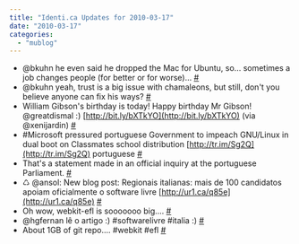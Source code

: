 ```yaml
---
title: "Identi.ca Updates for 2010-03-17"
date: "2010-03-17"
categories: 
  - "mublog"
---
```


- @bkuhn he even said he dropped the Mac for Ubuntu, so... sometimes a job changes people (for better or for worse)... [#](http://identi.ca/notice/25004235)
- @bkuhn yeah, trust is a big issue with chamaleons, but still, don't you believe anyone can fix his ways? [#](http://identi.ca/notice/25005068)
- William Gibson's birthday is today! Happy birthday Mr Gibson! @greatdismal :) [http://bit.ly/bXTkYO](http://bit.ly/bXTkYO) (via @xenijardin) [#](http://identi.ca/notice/25079212)
- #Microsoft pressured portuguese Government to impeach GNU/Linux in dual boot on Classmates school distribution [http://tr.im/Sg2Q](http://tr.im/Sg2Q) portuguese [#](http://identi.ca/notice/25088316)
- That's a statement made in an official inquiry at the portuguese Parliament. [#](http://identi.ca/notice/25088387)
- ♺ @ansol: New blog post: Regionais italianas: mais de 100 candidatos apoiam oficialmente o software livre [http://ur1.ca/q85e](http://ur1.ca/q85e) [#](http://identi.ca/notice/25116302)
- Oh wow, webkit-efl is sooooooo big.... [#](http://identi.ca/notice/25117534)
- @hgfernan lê o artigo :) #softwarelivre #italia :) [#](http://identi.ca/notice/25117595)
- About 1GB of git repo.... #webkit #efl [#](http://identi.ca/notice/25117898)
